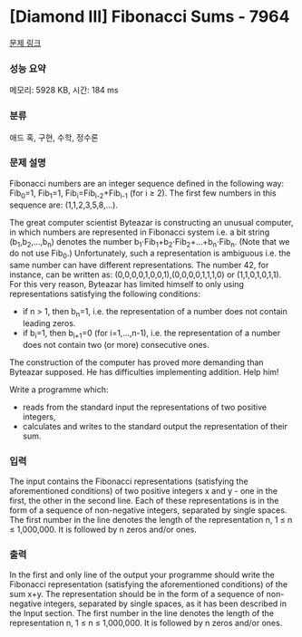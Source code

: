 # [Diamond III] Fibonacci Sums - 7964 

[문제 링크](https://www.acmicpc.net/problem/7964) 

### 성능 요약

메모리: 5928 KB, 시간: 184 ms

### 분류

애드 혹, 구현, 수학, 정수론

### 문제 설명

<p>Fibonacci numbers are an integer sequence defined in the following way: Fib<sub>0</sub>=1, Fib<sub>1</sub>=1, Fib<sub>i</sub>=Fib<sub>i-2</sub>+Fib<sub>i-1</sub> (for i ≥ 2). The first few numbers in this sequence are: (1,1,2,3,5,8,…).</p>

<p>The great computer scientist Byteazar is constructing an unusual computer, in which numbers are represented in Fibonacci system i.e. a bit string (b<sub>1</sub>,b<sub>2</sub>,…,b<sub>n</sub>) denotes the number b<sub>1</sub>⋅Fib<sub>1</sub>+b<sub>2</sub>⋅Fib<sub>2</sub>+…+b<sub>n</sub>⋅Fib<sub>n</sub>. (Note that we do not use Fib<sub>0</sub>.) Unfortunately, such a representation is ambiguous i.e. the same number can have different representations. The number 42, for instance, can be written as: (0,0,0,0,1,0,0,1),(0,0,0,0,1,1,1,0) or (1,1,0,1,0,1,1). For this very reason, Byteazar has limited himself to only using representations satisfying the following conditions:</p>

<ul>
	<li>if n > 1, then b<sub>n</sub>=1, i.e. the representation of a number does not contain leading zeros.</li>
	<li>if b<sub>i</sub>=1, then b<sub>i+1</sub>=0 (for i=1,…,n-1), i.e. the representation of a number does not contain two (or more) consecutive ones.</li>
</ul>

<p>The construction of the computer has proved more demanding than Byteazar supposed. He has difficulties implementing addition. Help him!</p>

<p>Write a programme which:</p>

<ul>
	<li>reads from the standard input the representations of two positive integers,</li>
	<li>calculates and writes to the standard output the representation of their sum.</li>
</ul>

### 입력 

 <p>The input contains the Fibonacci representations (satisfying the aforementioned conditions) of two positive integers x and y - one in the first, the other in the second line. Each of these representations is in the form of a sequence of non-negative integers, separated by single spaces. The first number in the line denotes the length of the representation n, 1 ≤ n ≤ 1,000,000. It is followed by n zeros and/or ones.</p>

### 출력 

 <p>In the first and only line of the output your programme should write the Fibonacci representation (satisfying the aforementioned conditions) of the sum x+y. The representation should be in the form of a sequence of non-negative integers, separated by single spaces, as it has been described in the Input section. The first number in the line denotes the length of the representation n, 1 ≤ n ≤ 1,000,000. It is followed by n zeros and/or ones.</p>

